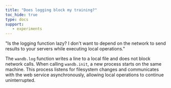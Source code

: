 ```yaml
---
title: "Does logging block my training?"
toc_hide: true
type: docs
support:
   - experiments
---
```

"Is the logging function lazy? I don't want to depend on the network to send results to your servers while executing local operations."

The `wandb.log` function writes a line to a local file and does not block network calls. When calling `wandb.init`, a new process starts on the same machine. This process listens for filesystem changes and communicates with the web service asynchronously, allowing local operations to continue uninterrupted.